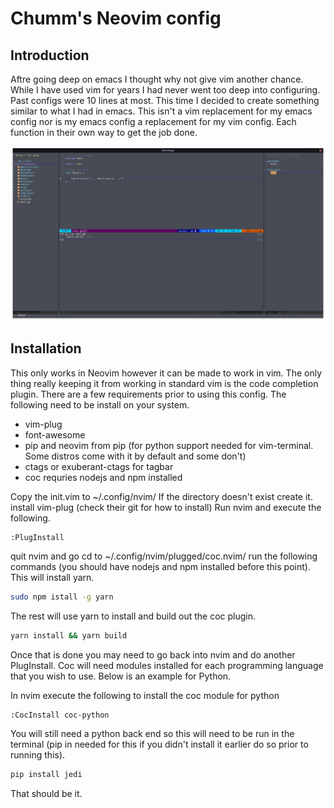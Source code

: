 # Chumm's Neovim config

## Introduction

Aftre going deep on emacs I thought why not give vim another chance. While I have used vim for years I had never went too deep into configuring. Past configs were 10 lines at most. This time I decided to create something similar to what I had in emacs. This isn't a vim replacement for my emacs config nor is my emacs config a replacement for my vim config. Each function in their own way to get the job done.

![nvim screenshot](nvim.png)

## Installation
This only works in Neovim however it can be made to work in vim. The only thing really keeping it from working in standard vim is the code completion plugin.
There are a few requirements prior to using this config. The following need to be install on your system.

* vim-plug
* font-awesome
* pip and neovim from pip (for python support needed for vim-terminal. Some distros come with it by default and some don't)
* ctags or exuberant-ctags for tagbar
* coc requries nodejs and npm installed

Copy the init.vim to ~/.config/nvim/
If the directory doesn't exist create it.
install vim-plug (check their git for how to install)
Run nvim and execute the following.
```vim
:PlugInstall
```
quit nvim and go cd to ~/.config/nvim/plugged/coc.nvim/
run the following commands (you should have nodejs and npm installed before this point).
This will install yarn.
```bash
sudo npm istall -g yarn
```
The rest will use yarn to install and build out the coc plugin.
```bash
yarn install && yarn build
```
Once that is done you may need to go back into nvim and do another PlugInstall.
Coc will need modules installed for each programming language that you wish to use. Below is an example for Python.

In nvim execute the following to install the coc module for python
```vim
:CocInstall coc-python
```
You will still need a python back end so this will need to be run in the terminal (pip in needed for this if you didn't install it earlier do so prior to running this).
```bash
pip install jedi
```

That should be it.
